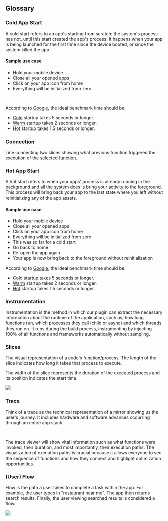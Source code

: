 Glossary
----------

### Cold App Start

A cold start refers to an app's starting from scratch: the system's process has not, until this start created the app's process. It happens when your app is being launched for the first time since the device booted, or since the system killed the app.

#### Sample use case

-   Hold your mobile device
-   Close all your opened apps
-   Click on your app icon from home
-   Everything will be initialized from zero

‍

According to [Google](https://developer.android.com/topic/performance/vitals/launch-time), the ideal benchmark time should be: 

-   [Cold](https://developer.android.com/topic/performance/vitals/launch-time#cold) startup takes 5 seconds or longer.
-   [Warm](https://developer.android.com/topic/performance/vitals/launch-time#warm) startup takes 2 seconds or longer.
-   [Hot](https://developer.android.com/topic/performance/vitals/launch-time#hot) startup takes 1.5 seconds or longer.

### Connection

Line connecting two slices showing what previous function triggered the execution of the selected function.

### Hot App Start

A hot start refers to when your apps' process is already running in the background and all the system does is bring your activity to the foreground. This process will bring back your app to the last state where you left without reinitializing any of the app assets.

#### Sample use case

-   Hold your mobile device
-   Close all your opened apps
-   Click on your app icon from home
-   Everything will be initialized from zero
-   This was so far for a cold start
-   Go back to home
-   Re-open the app again
-   Your app is now bring back to the foreground without reinitialization 

According to [Google](https://developer.android.com/topic/performance/vitals/launch-time), the ideal benchmark time should be: 

-   [Cold](https://developer.android.com/topic/performance/vitals/launch-time#cold) startup takes 5 seconds or longer.
-   [Warm](https://developer.android.com/topic/performance/vitals/launch-time#warm) startup takes 2 seconds or longer.
-   [Hot](https://developer.android.com/topic/performance/vitals/launch-time#hot) startup takes 1.5 seconds or longer.

### Instrumentation

Instrumentation is the method in which our plugin can extract the necessary information about the runtime of the application, such as, how long functions run, which processes they call (child or async) and which threads they run on. It runs during the build process, instrumenting by injecting 100% of all functions and frameworks automatically without sampling.

### Slices

The visual representation of a code's function/process. The length of the slice indicates how long it takes that process to execute.
‍

The width of the slice represents the duration of the executed process and its position indicates the start time.

![](https://assets-global.website-files.com/64be9ec9522055d42cb435e3/64be9ec9522055d42cb438d3_slicename.png)

### Trace

Think of a trace as the technical representation of a mirror showing us the user's journey. It includes hardware and software advances occurring through an entire app stack. 

‍

The trace viewer will show vital information such as what functions were invoked, their duration, and most importantly, their execution paths. The visualization of execution paths is crucial because it allows everyone to see the sequence of functions and how they connect and highlight optimization opportunities.

### (User) Flow

Flow is the path a user takes to complete a task within the app. For example, the user types in "restaurant near me". The app then returns search results. Finally, the user viewing searched results is considered a flow.

[![](https://assets-global.website-files.com/64be9ec9522055d42cb435e3/64be9ec9522055d42cb438d4_user_flow_1_modal.png)](https://assets-global.website-files.com/64be9ec9522055d42cb435e3/64be9ec9522055d42cb438d4_user_flow_1_modal.png)

